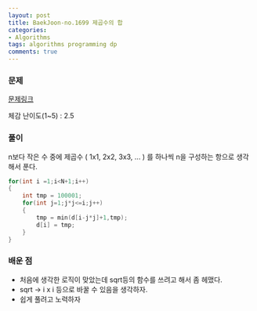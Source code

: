 ```yaml
---
layout: post
title: BaekJoon-no.1699 제곱수의 합
categories:
- Algorithms
tags: algorithms programming dp
comments: true
---
```


### 문제

[문제링크](https://www.acmicpc.net/problem/1699)

체감 난이도(1~5) : 2.5

### 풀이

n보다 작은 수 중에 제곱수 ( 1x1, 2x2, 3x3, ... ) 를 하나씩 n을 구성하는 항으로 생각해서 푼다.

```c
for(int i =1;i<N+1;i++)
{   
	int tmp = 100001;
	for(int j=1;j*j<=i;j++)
	{
		tmp = min(d[i-j*j]+1,tmp);
		d[i] = tmp;
	}
}   
```

### 배운 점

- 처음에 생각한 로직이 맞았는데 sqrt등의 함수를 쓰려고 해서 좀 헤맸다.
- sqrt -> i x i 등으로 바꿀 수 있음을 생각하자.
- 쉽게 풀려고 노력하자

